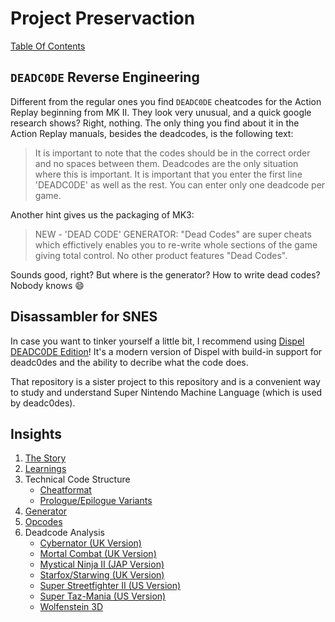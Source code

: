 # Project Preservaction

[Table Of Contents](preservaction-toc.md)

## `DEADC0DE` Reverse Engineering

Different from the regular ones you find `DEADC0DE` cheatcodes for the Action Replay beginning from MK II. They look very unusual, and a quick google research shows? Right, nothing. The only thing you find about it in the Action Replay manuals, besides the deadcodes, is the following text:

> It is important to note that the codes should be in the correct order and no spaces between them. Deadcodes are the only situation where this is important. It is important that you enter the first line 'DEADC0DE' as well as the rest. You can enter only one deadcode per game.

Another hint gives us the packaging of MK3:

> NEW - 'DEAD CODE' GENERATOR: "Dead Codes" are super cheats which effictively enables you to re-write whole sections of the game giving total control. No other product features "Dead Codes".

Sounds good, right? But where is the generator? How to write dead codes? Nobody knows :smile:

## Disassambler for SNES

In case you want to tinker yourself a little bit, I recommend using [Dispel DEADC0DE Edition](https://github.com/timboettiger/dispel-snesdc-edition)! It's a modern version of Dispel with build-in support for deadc0des and the ability to decribe what the code does.

That repository is a sister project to this repository and is a convenient way to study and understand Super Nintendo Machine Language (which is used by deadc0des).

## Insights

1. [The Story](deadc0de-story.md)
2. [Learnings](deadc0de-learnings.md)
3. Technical Code Structure
   - [Cheatformat](preservaction-cheatformat.md)
   - [Prologue/Epilogue Variants](preservaction-prologue-epilogue.md)
4. [Generator](deadc0de-generator.md)
5. [Opcodes](deadc0de-opcodes.md)
6. Deadcode Analysis
   - [Cybernator (UK Version)](deadc0de-cybernator-uk.md)
   - [Mortal Combat (UK Version)](deadc0de-mortal-combat-uk.md)
   - [Mystical Ninja II (JAP Version)](deadc0de-mystical-ninja-2-jp.md)
   - [Starfox/Starwing (UK Version)](deadc0de-starfox-uk.md)
   - [Super Streetfighter II (US Version)](deadc0de-super-streetfighter-2-us.md)
   - [Super Taz-Mania (US Version)](deadc0de-super-taz-mania-us.md)
   - [Wolfenstein 3D](deadc0de-wolfenstein-3d.md)
